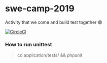 # swe-camp-2019
Activity that we come and build test together 😄

[![CircleCI](https://circleci.com/gh/swewu/group4.svg?style=svg)](https://circleci.com/gh/swewu/group4)


### How to run unittest
> cd application/tests/ && phpunit

